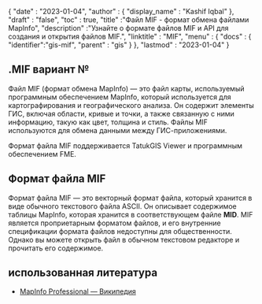 {
  "date" : "2023-01-04",
  "author" : {
    "display_name" : "Kashif Iqbal"
},
  "draft" : "false",
  "toc" : true,
  "title" :"Файл MIF - формат обмена файлами MapInfo",
  "description" :"Узнайте о формате файлов MIF и API для создания и открытия файлов MIF.",
  "linktitle" : "MIF",
  "menu" : {
    "docs" : {
      "identifier":"gis-mif",
      "parent" : "gis"
}
},
  "lastmod" : "2023-01-04"
}

## .MIF вариант №

Файл MIF (формат обмена MapInfo) — это файл карты, используемый программным обеспечением MapInfo, который используется для картографирования и географического анализа. Он содержит элементы ГИС, включая области, кривые и точки, а также связанную с ними информацию, такую как цвет, толщина и стиль. Файлы MIF используются для обмена данными между ГИС-приложениями.

Формат файла MIF поддерживается TatukGIS Viewer и программным обеспечением FME.

## Формат файла MIF

Формат файла MIF — это векторный формат файла, который хранится в виде обычного текстового файла ASCII. Он описывает содержимое таблицы MapInfo, которая хранится в соответствующем файле **MID**. MIF является проприетарным форматом файлов, и его внутренние спецификации формата файлов недоступны для общественности. Однако вы можете открыть файл в обычном текстовом редакторе и прочитать его содержимое.

## использованная литература

* [MapInfo Professional — Википедия](https://en.wikipedia.org/wiki/MapInfo_Professional)

